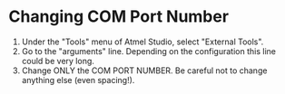 # Changing COM Port Number

1. Under the "Tools" menu of Atmel Studio, select "External Tools".
2. Go to the "arguments" line. Depending on the configuration this line could be very long.
3. Change ONLY the COM PORT NUMBER. Be careful not to change anything else (even spacing!).